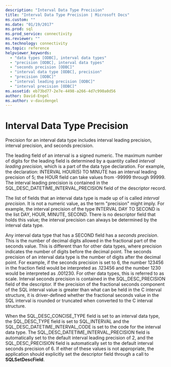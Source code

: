 ```yaml
---
description: "Interval Data Type Precision"
title: "Interval Data Type Precision | Microsoft Docs"
ms.custom: ""
ms.date: "01/19/2017"
ms.prod: sql
ms.prod_service: connectivity
ms.reviewer: ""
ms.technology: connectivity
ms.topic: reference
helpviewer_keywords: 
  - "data types [ODBC], interval data types"
  - "precision [ODBC], interval data types"
  - "seconds precision [ODBC]"
  - "interval data type [ODBC], precision"
  - "precision [ODBC]"
  - "interval leading precision [ODBC]"
  - "interval precision [ODBC]"
ms.assetid: eb73bd77-2e7e-4498-a266-4d7c990a0d56
author: David-Engel
ms.author: v-davidengel
---
```

# Interval Data Type Precision
Precision for an interval data type includes interval leading precision, interval precision, and seconds precision.  
  
 The leading field of an interval is a signed numeric. The maximum number of digits for the leading field is determined by a quantity called *interval leading precision,* which is a part of the data type declaration. For example, the declaration: INTERVAL HOUR(5) TO MINUTE has an interval leading precision of 5; the HOUR field can take values from -99999 through 99999. The interval leading precision is contained in the SQL_DESC_DATETIME_INTERVAL_PRECISION field of the descriptor record.  
  
 The list of fields that an interval data type is made up of is called *interval precision*. It is not a numeric value, as the term "precision" might imply. For example, the interval precision of the type INTERVAL DAY TO SECOND is the list DAY, HOUR, MINUTE, SECOND. There is no descriptor field that holds this value; the interval precision can always be determined by the interval data type.  
  
 Any interval data type that has a SECOND field has a *seconds precision*. This is the number of decimal digits allowed in the fractional part of the seconds value. This is different than for other data types, where precision indicates the number of digits before the decimal point. The seconds precision of an interval data type is the number of digits after the decimal point. For example, if the seconds precision is set to 6, the number 123456 in the fraction field would be interpreted as .123456 and the number 1230 would be interpreted as .001230. For other data types, this is referred to as scale. Interval seconds precision is contained in the SQL_DESC_PRECISION field of the descriptor. If the precision of the fractional seconds component of the SQL interval value is greater than what can be held in the C interval structure, it is driver-defined whether the fractional seconds value in the SQL interval is rounded or truncated when converted to the C interval structure.  
  
 When the SQL_DESC_CONCISE_TYPE field is set to an interval data type, the SQL_DESC_TYPE field is set to SQL_INTERVAL and the SQL_DESC_DATETIME_INTERVAL_CODE is set to the code for the interval data type. The SQL_DESC_DATETIME_INTERVAL_PRECISION field is automatically set to the default interval leading precision of 2, and the SQL_DESC_PRECISION field is automatically set to the default interval seconds precision of 6. If either of these values is not appropriate, the application should explicitly set the descriptor field through a call to **SQLSetDescField**.

